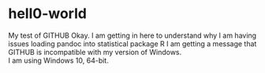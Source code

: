 # hell0-world
My test of GITHUB
Okay.  I am getting in here to understand why I am having issues loading pandoc into statistical package R
I am getting a message that GITHUB is incompatible with my version of Windows.  
I am using Windows 10, 64-bit.
